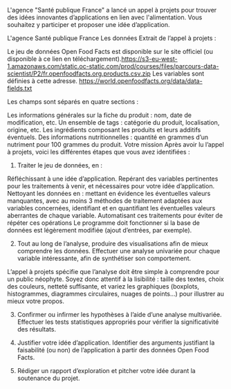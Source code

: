 L'agence "Santé publique France" a lancé un appel à projets pour trouver des idées innovantes d’applications en lien avec l'alimentation. Vous souhaitez y participer et proposer une idée d’application.

L'agence Santé publique France
Les données
Extrait de l’appel à projets :

Le jeu de données Open Food Facts est disponible sur le site officiel (ou disponible à ce lien en téléchargement).https://s3-eu-west-1.amazonaws.com/static.oc-static.com/prod/courses/files/parcours-data-scientist/P2/fr.openfoodfacts.org.products.csv.zip
Les variables sont définies à cette adresse.
https://world.openfoodfacts.org/data/data-fields.txt

Les champs sont séparés en quatre sections :

Les informations générales sur la fiche du produit : nom, date de modification, etc.
Un ensemble de tags : catégorie du produit, localisation, origine, etc.
Les ingrédients composant les produits et leurs additifs éventuels.
Des informations nutritionnelles : quantité en grammes d’un nutriment pour 100 grammes du produit.
Votre mission
Après avoir lu l’appel à projets, voici les différentes étapes que vous avez identifiées :

1) Traiter le jeu de données, en :

Réfléchissant à une idée d’application.
Repérant des variables pertinentes pour les traitements à venir, et nécessaires pour votre idée d’application.
Nettoyant les données en :
mettant en évidence les éventuelles valeurs manquantes, avec au moins 3 méthodes de traitement adaptées aux variables concernées,
identifiant et en quantifiant les éventuelles valeurs aberrantes de chaque variable.
Automatisant ces traitements pour éviter de répéter ces opérations
Le programme doit fonctionner si la base de données est légèrement modifiée (ajout d’entrées, par exemple).

2) Tout au long de l’analyse, produire des visualisations afin de mieux comprendre les données. Effectuer une analyse univariée pour chaque variable intéressante, afin de synthétiser son comportement.

L’appel à projets spécifie que l’analyse doit être simple à comprendre pour un public néophyte. Soyez donc attentif à la lisibilité : taille des textes, choix des couleurs, netteté suffisante, et variez les graphiques (boxplots, histogrammes, diagrammes circulaires, nuages de points…) pour illustrer au mieux votre propos.

3) Confirmer ou infirmer les hypothèses à l’aide d’une analyse multivariée. Effectuer les tests statistiques appropriés pour vérifier la significativité des résultats.

4) Justifier votre idée d’application. Identifier des arguments justifiant la faisabilité (ou non) de l’application à partir des données Open Food Facts.

5) Rédiger un rapport d’exploration et pitcher votre idée durant la soutenance du projet.
